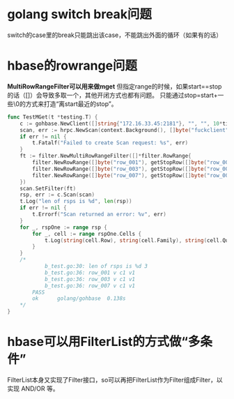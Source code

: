 
# golang switch break问题
switch的case里的break只能跳出该case，不能跳出外面的循环（如果有的话）

# hbase的rowrange问题
**MultiRowRangeFilter可以用来做mget**
但指定range的时候，如果start==stop的话（[]）会导致多取一个，其他开闭方式也都有问题。
只能通过stop=start+一些\0的方式来打造“离start最近的stop”。

```go
func TestMGet(t *testing.T) {
	c := gohbase.NewClient([]string{"172.16.33.45:2181"}, "", "", 10*time.Second)
	scan, err := hrpc.NewScan(context.Background(), []byte("fuckclient"))
	if err != nil {
		t.Fatalf("Failed to create Scan request: %s", err)
	}
	ft := filter.NewMultiRowRangeFilter([]*filter.RowRange{
		filter.NewRowRange([]byte("row_001"), getStopRow([]byte("row_001")), true, true),
		filter.NewRowRange([]byte("row_003"), getStopRow([]byte("row_003")), true, true),
		filter.NewRowRange([]byte("row_007"), getStopRow([]byte("row_007")), true, true),
	})
	scan.SetFilter(ft)
	rsp, err := c.Scan(scan)
	t.Log("len of rsps is %d", len(rsp))
	if err != nil {
		t.Errorf("Scan returned an error: %v", err)
	}
	for _, rspOne := range rsp {
		for _, cell := range rspOne.Cells {
			t.Log(string(cell.Row), string(cell.Family), string(cell.Qualifier), string(cell.Value))
		}
	}
	/*
			b_test.go:30: len of rsps is %d 3
			b_test.go:36: row_001 v c1 v1
			b_test.go:36: row_003 v c1 v1
			b_test.go:36: row_007 v c1 v1
		PASS
		ok  	golang/gohbase	0.138s
	*/
}
```

# hbase可以用FilterList的方式做“多条件”
FilterList本身又实现了Filter接口，so可以再把FilterList作为Filter组成Filter，以实现 AND/OR 等。
